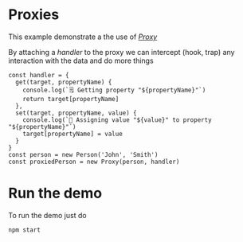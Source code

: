 # Proxies

This example demonstrate a the use of [_Proxy_](https://developer.mozilla.org/en-US/docs/Web/JavaScript/Reference/Global_Objects/Proxy)

By attaching a _handler_ to the proxy we can intercept (hook, trap) any interaction with the data and do more things

```
const handler = {
  get(target, propertyName) {
    console.log(`🗒 Getting property "${propertyName}"`)
    return target[propertyName]
  },
  set(target, propertyName, value) {
    console.log(`💾 Assigning value "${value}" to property "${propertyName}"`)
    target[propertyName] = value
  }
}
const person = new Person('John', 'Smith')
const proxiedPerson = new Proxy(person, handler)
```

# Run the demo

To run the demo just do

```
npm start
```